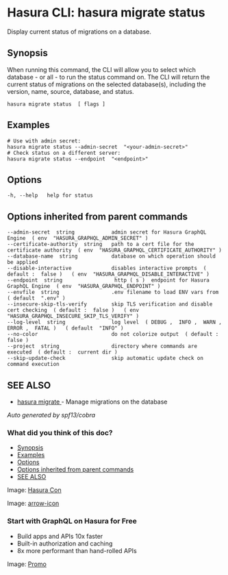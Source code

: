 # Hasura CLI: hasura migrate status

Display current status of migrations on a database.

## Synopsis​

When running this command, the CLI will allow you to select which database - or all - to run the status command on. The CLI will return the current status of migrations on the selected database(s), including the version, name, source, database, and status.

`hasura migrate status  [ flags ]`

## Examples​

```
# Use with admin secret:
hasura migrate status --admin-secret  "<your-admin-secret>"
# Check status on a different server:
hasura migrate status --endpoint  "<endpoint>"
```

## Options​

`-h, --help   help for status`

## Options inherited from parent commands​

```
--admin-secret  string            admin secret for Hasura GraphQL Engine  ( env  "HASURA_GRAPHQL_ADMIN_SECRET" )
--certificate-authority  string   path to a cert file for the certificate authority  ( env  "HASURA_GRAPHQL_CERTIFICATE_AUTHORITY" )
--database-name  string           database on which operation should be applied
--disable-interactive             disables interactive prompts  ( default :  false )   ( env  "HASURA_GRAPHQL_DISABLE_INTERACTIVE" )
--endpoint  string                 http ( s )  endpoint for Hasura GraphQL Engine  ( env  "HASURA_GRAPHQL_ENDPOINT" )
--envfile  string                 .env filename to load ENV vars from  ( default  ".env" )
--insecure-skip-tls-verify        skip TLS verification and disable cert checking  ( default :  false )   ( env  "HASURA_GRAPHQL_INSECURE_SKIP_TLS_VERIFY" )
--log-level  string               log level  ( DEBUG ,  INFO ,  WARN ,  ERROR ,  FATAL )   ( default  "INFO" )
--no-color                        do not colorize output  ( default :  false )
--project  string                 directory where commands are executed  ( default :  current dir )
--skip-update-check               skip automatic update check on command execution
```

## SEE ALSO​

- [ hasura migrate ](https://hasura.io/docs/latest/hasura-cli/commands/hasura_migrate/)- Manage migrations on the database


 *Auto generated by spf13/cobra* 

### What did you think of this doc?

- [ Synopsis ](https://hasura.io/docs/latest/hasura-cli/commands/hasura_migrate_status/#synopsis)
- [ Examples ](https://hasura.io/docs/latest/hasura-cli/commands/hasura_migrate_status/#examples)
- [ Options ](https://hasura.io/docs/latest/hasura-cli/commands/hasura_migrate_status/#options)
- [ Options inherited from parent commands ](https://hasura.io/docs/latest/hasura-cli/commands/hasura_migrate_status/#options-inherited-from-parent-commands)
- [ SEE ALSO ](https://hasura.io/docs/latest/hasura-cli/commands/hasura_migrate_status/#see-also)


Image: [ Hasura Con ](https://res.cloudinary.com/dh8fp23nd/image/upload/v1686154570/hasura-con-2023/has-con-light-date_r2a2ud.png)

Image: [ arrow-icon ](https://res.cloudinary.com/dh8fp23nd/image/upload/v1683723549/main-web/chevron-right_ldbi7d.png)

### Start with GraphQL on Hasura for Free

- Build apps and APIs 10x faster
- Built-in authorization and caching
- 8x more performant than hand-rolled APIs


Image: [ Promo ](https://hasura.io/docs/assets/images/hasura-free-ff60e409244e0ea12b5a3045d1a9096b.png)